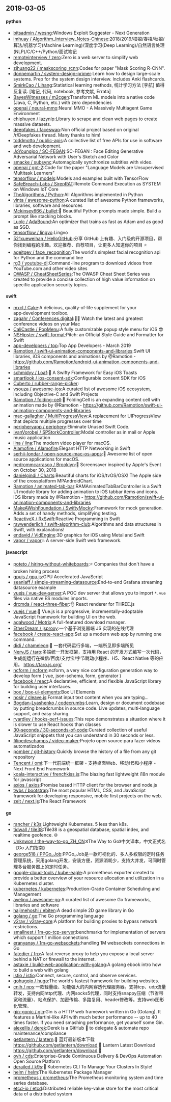 ## 2019-03-05

#### python
* [bitsadmin / wesng](https://github.com/bitsadmin/wesng):Windows Exploit Suggester - Next Generation
* [imhuay / Algorithm_Interview_Notes-Chinese](https://github.com/imhuay/Algorithm_Interview_Notes-Chinese):2018/2019/校招/春招/秋招/算法/机器学习(Machine Learning)/深度学习(Deep Learning)/自然语言处理(NLP)/C/C++/Python/面试笔记
* [remoteinterview / zero](https://github.com/remoteinterview/zero):Zero is a web server to simplify web development.
* [zjhuang22 / maskscoring_rcnn](https://github.com/zjhuang22/maskscoring_rcnn):Codes for paper "Mask Scoring R-CNN".
* [donnemartin / system-design-primer](https://github.com/donnemartin/system-design-primer):Learn how to design large-scale systems. Prep for the system design interview. Includes Anki flashcards.
* [SmirkCao / Lihang](https://github.com/SmirkCao/Lihang):Statistical learning methods, 统计学习方法 [李航] 值得反复读. [笔记, 代码, notebook, 参考文献, Errata]
* [BayesWitnesses / m2cgen](https://github.com/BayesWitnesses/m2cgen):Transform ML models into a native code (Java, C, Python, etc.) with zero dependencies
* [openai / neural-mmo](https://github.com/openai/neural-mmo):Neural MMO - A Massively Multiagent Game Environment
* [chiphuyen / lazynlp](https://github.com/chiphuyen/lazynlp):Library to scrape and clean web pages to create massive datasets.
* [deepfakes / faceswap](https://github.com/deepfakes/faceswap):Non official project based on original /r/Deepfakes thread. Many thanks to him!
* [toddmotto / public-apis](https://github.com/toddmotto/public-apis):A collective list of free APIs for use in software and web development.
* [JoYoungjoo / SC-FEGAN](https://github.com/JoYoungjoo/SC-FEGAN):SC-FEGAN : Face Editing Generative Adversarial Network with User's Sketch and Color
* [smacke / subsync](https://github.com/smacke/subsync):Automagically synchronize subtitles with video.
* [openai / gpt-2](https://github.com/openai/gpt-2):Code for the paper "Language Models are Unsupervised Multitask Learners"
* [tensorflow / models](https://github.com/tensorflow/models):Models and examples built with TensorFlow
* [SafeBreach-Labs / SirepRAT](https://github.com/SafeBreach-Labs/SirepRAT):Remote Command Execution as SYSTEM on Windows IoT Core
* [TheAlgorithms / Python](https://github.com/TheAlgorithms/Python):All Algorithms implemented in Python
* [vinta / awesome-python](https://github.com/vinta/awesome-python):A curated list of awesome Python frameworks, libraries, software and resources
* [Mckinsey666 / bullet](https://github.com/Mckinsey666/bullet):🚅
Beautiful Python prompts made simple. Build a prompt like stacking blocks.
* [Luolc / AdaBound](https://github.com/Luolc/AdaBound):An optimizer that trains as fast as Adam and as good as SGD.
* [tensorflow / lingvo](https://github.com/tensorflow/lingvo):Lingvo
* [521xueweihan / HelloGitHub](https://github.com/521xueweihan/HelloGitHub):分享 GitHub 上有趣、入门级的开源项目，帮你找到编程的乐趣。欢迎推荐、自荐项目，让更多人知道你的项目
⭐️
* [ageitgey / face_recognition](https://github.com/ageitgey/face_recognition):The world's simplest facial recognition api for Python and the command line
* [rg3 / youtube-dl](https://github.com/rg3/youtube-dl):Command-line program to download videos from YouTube.com and other video sites
* [OWASP / CheatSheetSeries](https://github.com/OWASP/CheatSheetSeries):The OWASP Cheat Sheet Series was created to provide a concise collection of high value information on specific application security topics.

#### swift
* [mxcl / Cake](https://github.com/mxcl/Cake):A delicious, quality‑of‑life supplement for your app‑development toolbox.
* [zagahr / Conferences.digital](https://github.com/zagahr/Conferences.digital):👨‍💻
Watch the latest and greatest conference videos on your Mac
* [CaliCastle / PopMenu](https://github.com/CaliCastle/PopMenu):A fully customizable popup style menu for iOS
😎
* [NSHipster / swift-format](https://github.com/NSHipster/swift-format):Pitch: an Official Style Guide and Formatter for Swift
* [app-developers / top](https://github.com/app-developers/top):Top App Developers - March 2019
* [Ramotion / swift-ui-animation-components-and-libraries](https://github.com/Ramotion/swift-ui-animation-components-and-libraries):Swift UI libraries, iOS components and animations by @Ramotion - https://github.com/Ramotion/android-ui-animation-components-and-libraries
* [schmidyy / Loaf](https://github.com/schmidyy/Loaf):🍞
A Swifty Framework for Easy iOS Toasts
* [smartlook / ios-consent-sdk](https://github.com/smartlook/ios-consent-sdk):Configurable consent SDK for iOS
* [Cuberto / rubber-range-picker](https://github.com/Cuberto/rubber-range-picker):
* [vsouza / awesome-ios](https://github.com/vsouza/awesome-ios):A curated list of awesome iOS ecosystem, including Objective-C and Swift Projects
* [Ramotion / folding-cell](https://github.com/Ramotion/folding-cell):📃
FoldingCell is an expanding content cell with animation made by @Ramotion - https://github.com/Ramotion/swift-ui-animation-components-and-libraries
* [mac-gallagher / MultiProgressView](https://github.com/mac-gallagher/MultiProgressView):A replacement for UIProgressView that depicts multiple progresses over time
* [peripheryapp / periphery](https://github.com/peripheryapp/periphery):Eliminate Unused Swift Code.
* [IvanVorobei / SPStorkController](https://github.com/IvanVorobei/SPStorkController):Modal controller as in mail or Apple music application
* [iina / iina](https://github.com/iina/iina):The modern video player for macOS.
* [Alamofire / Alamofire](https://github.com/Alamofire/Alamofire):Elegant HTTP Networking in Swift
* [serhii-londar / open-source-mac-os-apps](https://github.com/serhii-londar/open-source-mac-os-apps):🚀
Awesome list of open source applications for macOS.
* [pedrommcarrasco / Brooklyn](https://github.com/pedrommcarrasco/Brooklyn):🍎
Screensaver inspired by Apple's Event on October 30, 2018
* [danielgindi / Charts](https://github.com/danielgindi/Charts):Beautiful charts for iOS/tvOS/OSX! The Apple side of the crossplatform MPAndroidChart.
* [Ramotion / animated-tab-bar](https://github.com/Ramotion/animated-tab-bar):RAMAnimatedTabBarController is a Swift UI module library for adding animation to iOS tabbar items and icons. iOS library made by @Ramotion - https://github.com/Ramotion/swift-ui-animation-components-and-libraries
* [MakeAWishFoundation / SwiftyMocky](https://github.com/MakeAWishFoundation/SwiftyMocky):Framework for mock generation. Adds a set of handy methods, simplifying testing.
* [ReactiveX / RxSwift](https://github.com/ReactiveX/RxSwift):Reactive Programming in Swift
* [raywenderlich / swift-algorithm-club](https://github.com/raywenderlich/swift-algorithm-club):Algorithms and data structures in Swift, with explanations!
* [endavid / VidEngine](https://github.com/endavid/VidEngine):3D graphics for iOS using Metal and Swift
* [vapor / vapor](https://github.com/vapor/vapor):💧
A server-side Swift web framework.

#### javascript
* [poteto / hiring-without-whiteboards](https://github.com/poteto/hiring-without-whiteboards):⭐️
Companies that don't have a broken hiring process
* [gpujs / gpu.js](https://github.com/gpujs/gpu.js):GPU Accelerated JavaScript
* [seanlaff / simple-streaming-datasource](https://github.com/seanlaff/simple-streaming-datasource):End-to-end Grafana streaming datasource example
* [vuejs / vue-dev-server](https://github.com/vuejs/vue-dev-server):A POC dev server that allows you to import `*.vue` files via native ES modules imports.
* [drcmda / react-three-fiber](https://github.com/drcmda/react-three-fiber):👌
React renderer for THREE.js
* [vuejs / vue](https://github.com/vuejs/vue):🖖
Vue.js is a progressive, incrementally-adoptable JavaScript framework for building UI on the web.
* [agalwood / Motrix](https://github.com/agalwood/Motrix):A full-featured download manager.
* [EtherDream / jsproxy](https://github.com/EtherDream/jsproxy):一个基于浏览器端 JS 实现的在线代理
* [facebook / create-react-app](https://github.com/facebook/create-react-app):Set up a modern web app by running one command.
* [didi / chameleon](https://github.com/didi/chameleon):🦎
一套代码运行多端，一端所见即多端所见
* [NervJS / taro](https://github.com/NervJS/taro):多端统一开发框架，支持用 React 的开发方式编写一次代码，生成能运行在微信/百度/支付宝/字节跳动小程序、H5、React Native 等的应用。 https://taro.js.org/
* [ncform / ncform](https://github.com/ncform/ncform):ncform, a very nice configuration generation way to develop form ( vue, json-schema, form, generator )
* [facebook / react](https://github.com/facebook/react):A declarative, efficient, and flexible JavaScript library for building user interfaces.
* [box / box-ui-elements](https://github.com/box/box-ui-elements):Box UI Elements
* [nosir / cleave.js](https://github.com/nosir/cleave.js):Format input text content when you are typing...
* [Bogdan-Lyashenko / codecrumbs](https://github.com/Bogdan-Lyashenko/codecrumbs):Learn, design or document codebase by putting breadcrumbs in source code. Live updates, multi-language support, and easy sharing.
* [ryardley / hooks-perf-issues](https://github.com/ryardley/hooks-perf-issues):This repo demonstrates a situation where it is slower to use React hooks than classes
* [30-seconds / 30-seconds-of-code](https://github.com/30-seconds/30-seconds-of-code):Curated collection of useful JavaScript snippets that you can understand in 30 seconds or less.
* [filipedeschamps / video-maker](https://github.com/filipedeschamps/video-maker):Projeto open source para fazer vídeos automatizados
* [pomber / git-history](https://github.com/pomber/git-history):Quickly browse the history of a file from any git repository
* [Tencent / omi](https://github.com/Tencent/omi):下一代前端统一框架 - 支持桌面Web、移动H5和小程序 - Next Front End Framework
* [koala-interactive / frenchkiss.js](https://github.com/koala-interactive/frenchkiss.js):The blazing fast lightweight i18n module for javascript
* [axios / axios](https://github.com/axios/axios):Promise based HTTP client for the browser and node.js
* [twbs / bootstrap](https://github.com/twbs/bootstrap):The most popular HTML, CSS, and JavaScript framework for developing responsive, mobile first projects on the web.
* [zeit / next.js](https://github.com/zeit/next.js):The React Framework

#### go
* [rancher / k3s](https://github.com/rancher/k3s):Lightweight Kubernetes. 5 less than k8s.
* [tidwall / tile38](https://github.com/tidwall/tile38):Tile38 is a geospatial database, spatial index, and realtime geofence.
🌐
* [Unknwon / the-way-to-go_ZH_CN](https://github.com/Unknwon/the-way-to-go_ZH_CN):《The Way to Go》中文译本，中文正式名《Go 入门指南》
* [george518 / PPGo_Job](https://github.com/george518/PPGo_Job):PPGo_Job是一款可视化的、多人多权限的定时任务管理系统，采用golang开发，安装方便，资源消耗少，支持大并发，可同时管理多台服务器上的定时任务。
* [google-cloud-tools / kube-eagle](https://github.com/google-cloud-tools/kube-eagle):A prometheus exporter created to provide a better overview of your resource allocation and utilization in a Kubernetes cluster.
* [kubernetes / kubernetes](https://github.com/kubernetes/kubernetes):Production-Grade Container Scheduling and Management
* [avelino / awesome-go](https://github.com/avelino/awesome-go):A curated list of awesome Go frameworks, libraries and software
* [hajimehoshi / ebiten](https://github.com/hajimehoshi/ebiten):A dead simple 2D game library in Go
* [golang / go](https://github.com/golang/go):The Go programming language
* [v2ray / v2ray-core](https://github.com/v2ray/v2ray-core):A platform for building proxies to bypass network restrictions.
* [smallnest / 1m-go-tcp-server](https://github.com/smallnest/1m-go-tcp-server):benchmarks for implementation of servers which support 1 million connections
* [eranyanay / 1m-go-websockets](https://github.com/eranyanay/1m-go-websockets):handling 1M websockets connections in Go
* [fatedier / frp](https://github.com/fatedier/frp):A fast reverse proxy to help you expose a local server behind a NAT or firewall to the internet.
* [astaxie / build-web-application-with-golang](https://github.com/astaxie/build-web-application-with-golang):A golang ebook intro how to build a web with golang
* [istio / istio](https://github.com/istio/istio):Connect, secure, control, and observe services.
* [gohugoio / hugo](https://github.com/gohugoio/hugo):The world’s fastest framework for building websites.
* [cnlh / nps](https://github.com/cnlh/nps):一款轻量级、功能强大的内网穿透代理服务器。支持tcp、udp流量转发，支持内网http代理、内网socks5代理，同时支持snappy压缩（节省带宽和流量）、站点保护、加密传输、多路复用、header修改等。支持web图形化管理。
* [gin-gonic / gin](https://github.com/gin-gonic/gin):Gin is a HTTP web framework written in Go (Golang). It features a Martini-like API with much better performance -- up to 40 times faster. If you need smashing performance, get yourself some Gin.
* [alexellis / derek](https://github.com/alexellis/derek):Derek is a GitHub
🤖
to delegate & automate repo maintenance/compliance
* [getlantern / lantern](https://github.com/getlantern/lantern):🔴
蓝灯最新版本下载 https://github.com/getlantern/download
🔴
Lantern Latest Download https://github.com/getlantern/download
🔴
* [ovh / cds](https://github.com/ovh/cds):Enterprise-Grade Continuous Delivery & DevOps Automation Open Source Platform
* [derailed / k9s](https://github.com/derailed/k9s):🐶
Kubernetes CLI To Manage Your Clusters In Style!
* [helm / helm](https://github.com/helm/helm):The Kubernetes Package Manager
* [prometheus / prometheus](https://github.com/prometheus/prometheus):The Prometheus monitoring system and time series database.
* [etcd-io / etcd](https://github.com/etcd-io/etcd):Distributed reliable key-value store for the most critical data of a distributed system
